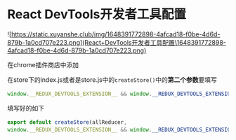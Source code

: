 # React DevTools开发者工具配置

![https://static.xuyanshe.club/img/1648391772898-4afcad18-f0be-4d6d-879b-1a0cd707e223.png](React+DevTools开发者工具配置\1648391772898-4afcad18-f0be-4d6d-879b-1a0cd707e223.png)

在chrome插件商店中添加

在store下的index.js或者是store.js中的`createStore()`中的**第二个参数**要填写

```JavaScript
window.__REDUX_DEVTOOLS_EXTENSION__ && window.__REDUX_DEVTOOLS_EXTENSION__()
```

填写好的如下

```JavaScript
export default createStore(allReducer,
window.__REDUX_DEVTOOLS_EXTENSION__ && window.__REDUX_DEVTOOLS_EXTENSION__());
```

